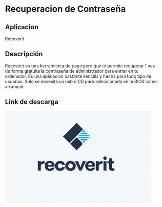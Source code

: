 # Recuperacion de Contraseña

## Aplicacion
Recoverit
## Descripción
Recoverit es una herramienta de pago pero que te permite recuperar 1 vez de forma gratuita la contraseña de administrador para entrar en tu ordenador. Es una aplicacion bastante sencilla y hecha para todo tipo de usuarios. Solo se necesita un usb o CD para seleccionarlo en la BIOS como arranque.
## Link de descarga

![image](/contenidos/recoverit.png)

